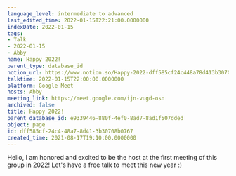 ```yaml
---
language_level: intermediate to advanced
last_edited_time: 2022-01-15T22:21:00.0000000
indexDate: 2022-01-15
tags:
- Talk
- 2022-01-15
- Abby
name: Happy 2022!
parent_type: database_id
notion_url: https://www.notion.so/Happy-2022-dff585cf24c448a78d413b30708b0767
talktime: 2022-01-15T22:00:00.0000000
platform: Google Meet
hosts: Abby
meeting_link: https://meet.google.com/ijn-vugd-osn
archived: false
title: Happy 2022!
parent_database_id: e9339446-880f-4ef0-8ad7-8ad1f507dded
object: page
id: dff585cf-24c4-48a7-8d41-3b30708b0767
created_time: 2021-08-17T19:10:00.0000000
---
```


Hello, I am honored and excited to be the host at the first meeting of this group in 2022! Let's have a free talk to meet this new year :)






